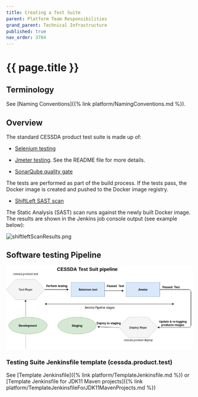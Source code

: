 ```yaml
---
title: Creating a Test Suite
parent: Platform Team Responsibilities
grand_parent: Technical Infrastructure
published: true
nav_order: 3704
---
```


# {{ page.title }}

## Terminology

See [Naming Conventions]({% link platform/NamingConventions.md %}).

## Overview

The standard CESSDA product test suite is made up of:

- [Selenium testing](https://bitbucket.org/cessda/cessda.mgmt.selenium/src/master/)

- [Jmeter testing](https://bitbucket.org/cessda/cessda.mgmt.jmeter/src/master/). See the README file for more details.

- [SonarQube quality gate](https://bitbucket.org/cessda/cessda.mgmt.sonar/src/master/)

The tests are performed as part of the build process. If the tests pass, the Docker image is created and pushed to the Docker image registry.

- [ShiftLeft SAST scan](https://www.shiftleft.io/scan/)

The Static Analysis (SAST) scan runs against the newly built Docker image.
The results are shown in the Jenkins job console output (see example below):

![shiftleftScanResults.png](../assetsshiftleftScanResults.png)

## Software testing Pipeline  

![testingSuitePipeline.png](../assets/testingSuitePipeline.png)

### Testing Suite Jenkinsfile template (cessda.product.test)

See [Template Jenkinsfile]({% link platform/TemplateJenkinsfile.md %}) or
[Template Jenkinsfile for JDK11 Maven projects]({% link platform/TemplateJenkinsfileForJDK11MavenProjects.md %})
